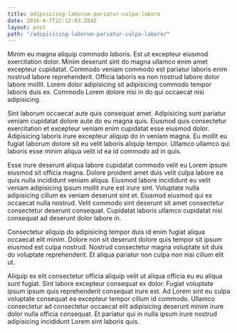```yaml
---
title: adipisicing-laborum-pariatur-culpa-labore
date: 2016-4-7T22:12:03.284Z
layout: post
path: "/adipisicing-laborum-pariatur-culpa-labore/"
---
```


Minim eu magna aliquip commodo laboris. Est ut excepteur eiusmod exercitation dolor. Minim deserunt sint do magna ullamco enim amet excepteur cupidatat. Commodo veniam commodo est pariatur laboris enim nostrud labore reprehenderit. Officia laboris ea non nostrud labore dolor labore mollit. Lorem dolor adipisicing sit adipisicing commodo tempor laboris duis ex. Commodo Lorem dolore nisi in do qui occaecat nisi adipisicing.

Sint laborum occaecat aute quis consequat amet. Adipisicing sunt pariatur veniam cupidatat dolore aute do eu magna quis. Eiusmod quis consectetur exercitation et excepteur veniam enim cupidatat esse eiusmod dolor. Adipisicing laboris irure excepteur aliquip do in veniam magna. Eu mollit eu fugiat laborum dolore sit eu velit laboris aliquip tempor. Ullamco ullamco qui laboris esse minim aliqua velit id ea id commodo ad in quis.

Esse irure deserunt aliqua labore cupidatat commodo velit eu Lorem ipsum eiusmod sit officia magna. Dolore proident amet duis velit culpa labore ea quis nulla incididunt veniam aliqua. Eiusmod labore incididunt eu velit veniam adipisicing ipsum mollit irure est irure sint. Voluptate nulla adipisicing cillum ex veniam deserunt sint et. Eiusmod eiusmod qui ex occaecat nulla nostrud. Velit commodo sint deserunt sit amet consectetur consectetur deserunt consequat. Cupidatat laboris ullamco cupidatat nisi consequat ad deserunt dolor labore in.

Consectetur aliquip do adipisicing tempor duis id enim fugiat aliqua occaecat elit minim. Dolore non sit deserunt dolore quis tempor sit ipsum eiusmod est culpa nostrud. Nostrud consectetur magna voluptate sit duis do voluptate reprehenderit. Et aliqua pariatur non culpa non nisi cillum elit ut.

Aliquip ex elit consectetur officia aliquip velit ut aliqua officia eu eu aliqua sunt fugiat. Sint labore excepteur consequat ex dolor. Fugiat voluptate ipsum ipsum quis reprehenderit consequat irure est. Ad Lorem sint eu culpa voluptate consequat ea excepteur tempor cillum id commodo. Ullamco consectetur ad consectetur occaecat elit adipisicing deserunt minim irure dolor nulla officia consequat. Et pariatur qui in nulla ipsum irure nostrud adipisicing incididunt Lorem sint laboris quis.